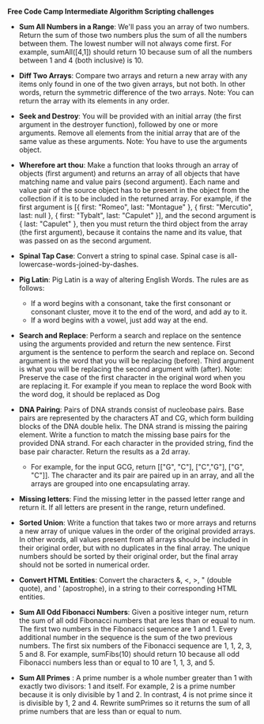 **Free Code Camp Intermediate Algorithm Scripting challenges**

* **Sum All Numbers in a Range**: We'll pass you an array of two numbers. Return the sum of those two numbers plus the sum of all the numbers between them. The lowest number will not always come first. For example, sumAll([4,1]) should return 10 because sum of all the numbers between 1 and 4 (both inclusive) is 10.

* **Diff Two Arrays**: Compare two arrays and return a new array with any items only found in one of the two given arrays, but not both. In other words, return the symmetric difference of the two arrays. Note: You can return the array with its elements in any order.

* **Seek and Destroy**: You will be provided with an initial array (the first argument in the destroyer function), followed by one or more arguments. Remove all elements from the initial array that are of the same value as these arguments. Note: You have to use the arguments object.

* **Wherefore art thou**: Make a function that looks through an array of objects (first argument) and returns an array of all objects that have matching name and value pairs (second argument). Each name and value pair of the source object has to be present in the object from the collection if it is to be included in the returned array. For example, if the first argument is [{ first: "Romeo", last: "Montague" }, { first: "Mercutio", last: null }, { first: "Tybalt", last: "Capulet" }], and the second argument is { last: "Capulet" }, then you must return the third object from the array (the first argument), because it contains the name and its value, that was passed on as the second argument.

* **Spinal Tap Case**: Convert a string to spinal case. Spinal case is all-lowercase-words-joined-by-dashes.

* **Pig Latin**: Pig Latin is a way of altering English Words. The rules are as follows:
  * If a word begins with a consonant, take the first consonant or consonant cluster, move it to the end of the word, and add ay to it.
  * If a word begins with a vowel, just add way at the end.

* **Search and Replace**: Perform a search and replace on the sentence using the arguments provided and return the new sentence. First argument is the sentence to perform the search and replace on. Second argument is the word that you will be replacing (before). Third argument is what you will be replacing the second argument with (after). Note: Preserve the case of the first character in the original word when you are replacing it. For example if you mean to replace the word Book with the word dog, it should be replaced as Dog

* **DNA Pairing**: Pairs of DNA strands consist of nucleobase pairs. Base pairs are represented by the characters AT and CG, which form building blocks of the DNA double helix. The DNA strand is missing the pairing element. Write a function to match the missing base pairs for the provided DNA strand. For each character in the provided string, find the base pair character. Return the results as a 2d array.

  * For example, for the input GCG, return [["G", "C"], ["C","G"], ["G", "C"]]. The character and its pair are paired up in an array, and all the arrays are grouped into one encapsulating array.

* **Missing letters**: Find the missing letter in the passed letter range and return it. If all letters are present in the range, return undefined.

* **Sorted Union**: Write a function that takes two or more arrays and returns a new array of unique values in the order of the original provided arrays. In other words, all values present from all arrays should be included in their original order, but with no duplicates in the final array.
The unique numbers should be sorted by their original order, but the final array should not be sorted in numerical order.

* **Convert HTML Entities**: Convert the characters &, <, >, " (double quote), and ' (apostrophe), in a string to their corresponding HTML entities.

* **Sum All Odd Fibonacci Numbers**: Given a positive integer num, return the sum of all odd Fibonacci numbers that are less than or equal to num. The first two numbers in the Fibonacci sequence are 1 and 1. Every additional number in the sequence is the sum of the two previous numbers. The first six numbers of the Fibonacci sequence are 1, 1, 2, 3, 5 and 8. For example, sumFibs(10) should return 10 because all odd Fibonacci numbers less than or equal to 10 are 1, 1, 3, and 5.

* **Sum All Primes** : A prime number is a whole number greater than 1 with exactly two divisors: 1 and itself. For example, 2 is a prime number because it is only divisible by 1 and 2. In contrast, 4 is not prime since it is divisible by 1, 2 and 4. Rewrite sumPrimes so it returns the sum of all prime numbers that are less than or equal to num.